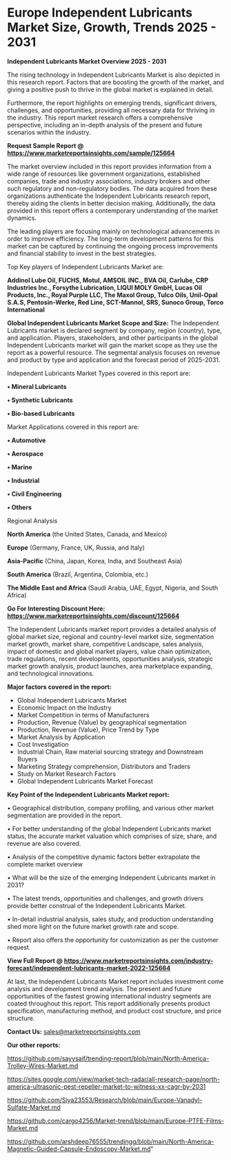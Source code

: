  # Europe Independent Lubricants Market Size, Growth, Trends 2025 - 2031

<Strong> Independent Lubricants Market Overview 2025 - 2031</strong>

The rising technology in Independent Lubricants Market is also depicted in this research report. Factors that are boosting the growth of the market, and giving a positive push to thrive in the global market is explained in detail.

Furthermore, the report highlights on emerging trends, significant drivers, challenges, and opportunities, providing all necessary data for thriving in the industry. This report market research offers a comprehensive perspective, including an in-depth analysis of the present and future scenarios within the industry.

<strong>Request Sample Report @ <a href=https://www.marketreportsinsights.com/sample/125664>https://www.marketreportsinsights.com/sample/125664</a></strong>

The market overview included in this report provides information from a wide range of resources like government organizations, established companies, trade and industry associations, industry brokers and other such regulatory and non-regulatory bodies. The data acquired from these organizations authenticate the Independent Lubricants research report, thereby aiding the clients in better decision making. Additionally, the data provided in this report offers a contemporary understanding of the market dynamics.

The leading players are focusing mainly on technological advancements in order to improve efficiency. The long-term development patterns for this market can be captured by continuing the ongoing process improvements and financial stability to invest in the best strategies.

Top Key players of Independent Lubricants Market are:

<strong>Addinol Lube Oil, FUCHS, Motul, AMSOIL INC., BVA Oil, Carlube, CRP Industries Inc., Forsythe Lubrication, LIQUI MOLY GmbH, Lucas Oil Products, Inc., Royal Purple LLC, The Maxol Group, Tulco Oils, Unil-Opal S.A.S, Pentosin-Werke, Red Line, SCT-Mannol, SRS, Sunoco Group, Torco International</strong>

<strong><b>Global Independent Lubricants Market Scope and Size:</b></strong>
The Independent Lubricants market is declared segment by company, region (country), type, and application. Players, stakeholders, and other participants in the global Independent Lubricants market will gain the market scope as they use the report as a powerful resource. The segmental analysis focuses on revenue and product by type and application and the forecast period of 2025-2031.

Independent Lubricants Market Types covered in this report are:

<strong>• Mineral Lubricants

• Synthetic Lubricants

• Bio-based Lubricants</strong>

Market Applications covered in this report are:

<strong>• Automotive

• Aerospace

• Marine

• Industrial

• Civil Engineering

• Others</strong> 

Regional Analysis

<strong>North America</strong> (the United States, Canada, and Mexico)

<strong>Europe</strong> (Germany, France, UK, Russia, and Italy)

<strong>Asia-Pacific</strong> (China, Japan, Korea, India, and Southeast Asia)

<strong>South America</strong> (Brazil, Argentina, Colombia, etc.)

<strong>The Middle East and Africa</strong> (Saudi Arabia, UAE, Egypt, Nigeria, and South Africa)

<strong>Go For Interesting Discount Here: <a href=https://www.marketreportsinsights.com/discount/125664>https://www.marketreportsinsights.com/discount/125664</a></strong>

The Independent Lubricants market report provides a detailed analysis of global market size, regional and country-level market size, segmentation market growth, market share, competitive Landscape, sales analysis, impact of domestic and global market players, value chain optimization, trade regulations, recent developments, opportunities analysis, strategic market growth analysis, product launches, area marketplace expanding, and technological innovations.

<strong><b>Major factors covered in the report:</b></strong>
<ul>
  <li>Global Independent Lubricants Market </li>
  <li>Economic Impact on the Industry</li>
  <li>Market Competition in terms of Manufacturers</li>
  <li>Production, Revenue (Value) by geographical segmentation</li>
  <li>Production, Revenue (Value), Price Trend by Type</li>
  <li>Market Analysis by Application</li>
  <li>Cost Investigation</li>
  <li>Industrial Chain, Raw material sourcing strategy and Downstream Buyers</li>
  <li>Marketing Strategy comprehension, Distributors and Traders</li>
  <li>Study on Market Research Factors</li>
  <li>Global Independent Lubricants Market Forecast</li>
</ul>

<strong><b>Key Point of the Independent Lubricants Market report:</b></strong>

• Geographical distribution, company profiling, and various other market segmentation are provided in the report.

• For better understanding of the global Independent Lubricants market status, the accurate market valuation which comprises of size, share, and revenue are also covered.

• Analysis of the competitive dynamic factors better extrapolate the complete market overview

• What will be the size of the emerging Independent Lubricants market in 2031?

• The latest trends, opportunities and challenges, and growth drivers provide better construal of the Independent Lubricants Market.

• In-detail industrial analysis, sales study, and production understanding shed more light on the future market growth rate and scope.

• Report also offers the opportunity for customization as per the customer request.

<strong><b>View Full Report @ <a href=https://www.marketreportsinsights.com/industry-forecast/independent-lubricants-market-2022-125664>https://www.marketreportsinsights.com/industry-forecast/independent-lubricants-market-2022-125664</a></b></strong>


At last, the Independent Lubricants Market report includes investment come analysis and development trend analysis. The present and future opportunities of the fastest growing international industry segments are coated throughout this report. This report additionally presents product specification, manufacturing method, and product cost structure, and price structure.

<strong>Contact Us:</strong>
sales@marketreportsinsights.com

<strong>Our other reports:</strong>

<a href=https://github.com/sayysaif/trending-report/blob/main/North-America-Trolley-Wires-Market.md>https://github.com/sayysaif/trending-report/blob/main/North-America-Trolley-Wires-Market.md</a>

<a href=https://sites.google.com/view/market-tech-radar/all-research-page/north-america-ultrasonic-pest-repeller-market-to-witness-xx-cagr-by-2031>https://sites.google.com/view/market-tech-radar/all-research-page/north-america-ultrasonic-pest-repeller-market-to-witness-xx-cagr-by-2031</a>

<a href=https://github.com/Siya23553/Research/blob/main/Europe-Vanadyl-Sulfate-Market.md>https://github.com/Siya23553/Research/blob/main/Europe-Vanadyl-Sulfate-Market.md</a>

<a href=https://github.com/cargo4256/Market-trend/blob/main/Europe-PTFE-Films-Market.md>https://github.com/cargo4256/Market-trend/blob/main/Europe-PTFE-Films-Market.md</a>

<a href=https://github.com/arshdeep76555/trendingg/blob/main/North-America-Magnetic-Guided-Capsule-Endoscopy-Market.md>https://github.com/arshdeep76555/trendingg/blob/main/North-America-Magnetic-Guided-Capsule-Endoscopy-Market.md</a>"
